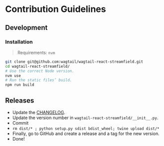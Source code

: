 # Contribution Guidelines

## Development

### Installation

> Requirements: `nvm`

```sh
git clone git@github.com:wagtail/wagtail-react-streamfield.git
cd wagtail-react-streamfield/
# Use the correct Node version.
nvm use
# Run the static files’ build.
npm run build
```

## Releases

- Update the [CHANGELOG](https://github.com/wagtail/wagtail-react-streamfield/CHANGELOG.rst).
- Update the version number in `wagtail-react-streamfield/__init__.py`.
- Commit
- `rm dist/* ; python setup.py sdist bdist_wheel; twine upload dist/*`
- Finally, go to GitHub and create a release and a tag for the new version.
- Done!
